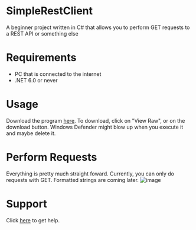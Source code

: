 # SimpleRestClient
A beginner project written in C# that allows you to perform GET requests to a REST API or something else

# Requirements
- PC that is connected to the internet
- .NET 6.0 or never

# Usage
Download the program [here](https://github.com/elixss/SimpleRestClient/blob/master/Download/PerformApiCalls.exe 'Download here'). To download, click on "View Raw", or on the download button. Windows Defender might blow up when you execute it and maybe delete it.

# Perform Requests
Everything is pretty much straight foward. Currently, you can only do requests with GET. Formatted strings are coming later.
![image](https://user-images.githubusercontent.com/83035531/159176967-4e73d0d4-cf7f-4b1f-80cb-48beb2424d28.png 'A simple GET request')

# Support
Click [here](https://discord.gg/kB2zAqzJTu 'Support server') to get help.
